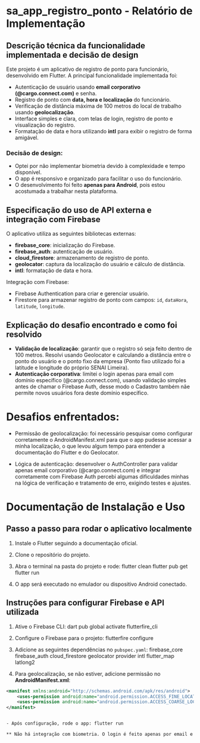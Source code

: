 # sa_app_registro_ponto - Relatório de Implementação

## Descrição técnica da funcionalidade implementada e decisão de design
Este projeto é um aplicativo de registro de ponto para funcionário, desenvolvido em Flutter. 
A principal funcionalidade implementada foi:

- Autenticação de usuário usando **email corporativo (@cargo.connect.com)** e senha.
- Registro de ponto com **data, hora e localização** do funcionário.
- Verificação de distância máxima de 100 metros do local de trabalho usando **geolocalização**.
- Interface simples e clara, com telas de login, registro de ponto e visualização do registro.
- Formatação de data e hora utilizando **intl** para exibir o registro de forma amigável.

### Decisão de design:
- Optei por não implementar biometria devido à complexidade e tempo disponível.
- O app é responsivo e organizado para facilitar o uso do funcionário.
- O desenvolvimento foi feito **apenas para Android**, pois estou acostumada a trabalhar nesta plataforma.

## Especificação do uso de API externa e integração com Firebase
O aplicativo utiliza as seguintes bibliotecas externas:

- **firebase_core**: inicialização do Firebase.
- **firebase_auth**: autenticação de usuário.
- **cloud_firestore**: armazenamento de registro de ponto.
- **geolocator**: captura da localização do usuário e cálculo de distância.
- **intl**: formatação de data e hora.

Integração com Firebase:
- Firebase Authentication para criar e gerenciar usuário.
- Firestore para armazenar registro de ponto com campos: `id`, `dataHora`, `latitude`, `longitude`.

## Explicação do desafio encontrado e como foi resolvido
- **Validação de localização**: garantir que o registro só seja feito dentro de 100 metros. Resolvi usando Geolocator e calculando a distância entre o ponto do usuário e o ponto fixo da empresa (Ponto fixo utilizado foi a latitude e longitude do próprio SENAI Limeira).
- **Autenticação corporativa**: limitei o login apenas para email com domínio específico (@cargo.connect.com), usando validação simples antes de chamar o Firebase Auth, desse modo o Cadastro também nãe permite novos usuários fora deste domínio específico.

# Desafios enfrentados:
- Permissão de geolocalização: foi necessário pesquisar como configurar corretamente o AndroidManifest.xml para que o app pudesse acessar a minha localização, o que levou algum tempo para entender a documentação do Flutter e do Geolocator.

- Lógica de autenticação: desenvolver o AuthController para validar apenas email corporativo (@cargo.connect.com) e integrar corretamente com Firebase Auth percebi algumas dificuldades minhas na lógica de verificação e tratamento de erro, exigindo testes e ajustes.



# Documentação de Instalação e Uso

## Passo a passo para rodar o aplicativo localmente
1. Instale o Flutter seguindo a documentação oficial.
2. Clone o repositório do projeto.
3. Abra o terminal na pasta do projeto e rode:
flutter clean
flutter pub get
flutter run

4. O app será executado no emulador ou dispositivo Android conectado.

## Instruções para configurar Firebase e API utilizada
1. Ative o Firebase CLI:
dart pub global activate flutterfire_cli


2. Configure o Firebase para o projeto:
flutterfire configure

3. Adicione as seguintes dependências no `pubspec.yaml`:
firebase_core
firebase_auth
cloud_firestore
geolocator
provider
intl
flutter_map
latlong2


4. Para geolocalização, se não estiver, adicione permissão no **AndroidManifest.xml**:
```xml
<manifest xmlns:android="http://schemas.android.com/apk/res/android">
    <uses-permission android:name="android.permission.ACCESS_FINE_LOCATION"/>
    <uses-permission android:name="android.permission.ACCESS_COARSE_LOCATION"/>
</manifest>


- Após configuração, rode o app: flutter run

** Não há integração com biometria. O login é feito apenas por email e senha corporativo.



